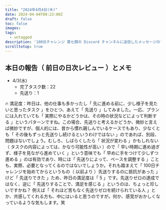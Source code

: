 ```yaml
---
title: "2024年4月4日(木)"
date: 2024-04-04T00:23:00Z
draft: false
toc: false
images:
tags: 
  - untagged
description: '100日チャレンジ 第七期の Discord チャンネルに送信したメッセージのアーカイブ'
scrolltotop: true
---
```


## 本日の報告（ 前日の日次レビュー ）とメモ

- 4/3(水)
  - 完了タスク数：22
  - 先送り：1

🔥 満足度：昨日は、他の仕事も多かったし「 先に進める前に、少し様子を見たいと思ったタスク 」をひとつ、あえて「 先送り 」してみました。一応、プランには入れていても「 実際にやるかどうかは、その時の状況などによって判断する 」というパターンですね。この場合、先送りと考えるかどうか、微妙と言えば微妙ですが、個人的には、昔から慣れ親しんでいるケースでもあり、少なくとも「 その後もずっと先送りし続けるというわけではない 」のであれば、別段、問題はないでしょう。むしろ、しばらくしたら「 状況が変わる 」かもしれない（ タスクの内容によっては、かなり可能性が高い ）ので「 早い時期に進め過ぎず、様子を見ながら進めていく 」という意味でも「 早めに手をつけて少しずつ進める 」のは有効であり、時には「 先送りによって、ペースを調整する 」ことも、実際、必要となってくるのではないでしょうか。それも踏まえて「 100日チャレンジを始めてからというもの（ 以前より ）先送りするのに抵抗があった 」けど「 先送りできた 」ため、昨日の満足度は「 5 」です。先送りゼロの達成ではなく、逆に「 先送りすることで、満足を感じる 」というのは、ちょっと珍しいですかね？ 例えば「 それほど苦もなく先送りゼロを続けられている人 」とか、共感してくれる方も、中にはいると思うのですが。何か、感覚がおかしくなっているような気もします。笑
